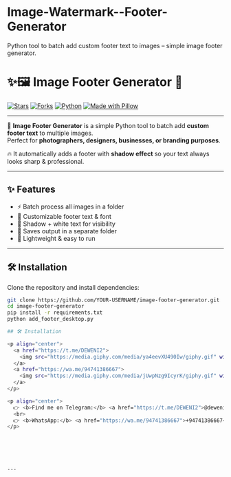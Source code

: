 # Image-Watermark--Footer-Generator
Python tool to batch add custom footer text to images – simple image footer generator.

# ✨🖼️ Image Footer Generator 🚀

[![Stars](https://img.shields.io/github/stars/YOUR-USERNAME/YOUR-REPO-NAME?style=for-the-badge&logo=github&color=yellow)](https://github.com/YOUR-USERNAME/YOUR-REPO-NAME/stargazers)
[![Forks](https://img.shields.io/github/forks/YOUR-USERNAME/YOUR-REPO-NAME?style=for-the-badge&logo=github&color=orange)](https://github.com/YOUR-USERNAME/YOUR-REPO-NAME/fork)
[![Python](https://img.shields.io/badge/Python-3.8+-blue?style=for-the-badge&logo=python)](https://www.python.org/)
[![Made with Pillow](https://img.shields.io/badge/Made%20with-Pillow-pink?style=for-the-badge&logo=python)](https://python-pillow.org/)

---

🎉 **Image Footer Generator** is a simple Python tool to batch add **custom footer text** to multiple images.  
Perfect for **photographers, designers, businesses, or branding purposes**.  

🔥 It automatically adds a footer with **shadow effect** so your text always looks sharp & professional.  

---

## ✨ Features
- ⚡ Batch process all images in a folder  
- 📝 Customizable footer text & font  
- 🌈 Shadow + white text for visibility  
- 💾 Saves output in a separate folder  
- 🎯 Lightweight & easy to run  




---

## 🛠️ Installation
Clone the repository and install dependencies:

```bash
git clone https://github.com/YOUR-USERNAME/image-footer-generator.git
cd image-footer-generator
pip install -r requirements.txt
python add_footer_desktop.py

## 🛠️ Installation

<p align="center">
  <a href="https://t.me/DEWENI2">
    <img src="https://media.giphy.com/media/ya4eevXU490Iw/giphy.gif" width="60" alt="Telegram"/>  
  </a>
  <a href="https://wa.me/94741386667">
    <img src="https://media.giphy.com/media/jUwpNzg9IcyrK/giphy.gif" width="60" alt="WhatsApp"/>  
  </a>
</p>

<p align="center">
  👉 <b>Find me on Telegram:</b> <a href="https://t.me/DEWENI2">@deweni2</a>  
  <br>
  👉 <b>WhatsApp:</b> <a href="https://wa.me/94741386667">+94741386667</a>  
</p>






---

